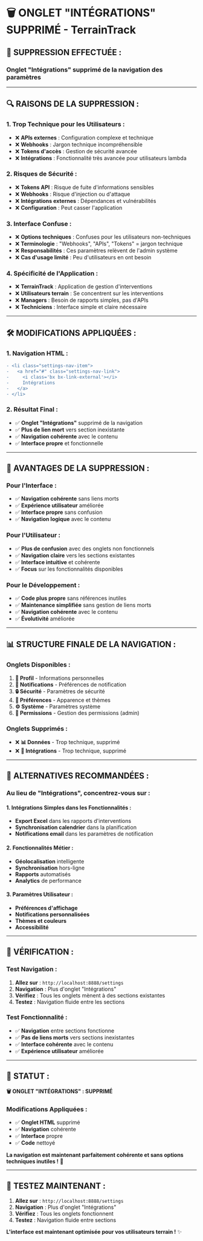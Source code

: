 # 🗑️ ONGLET "INTÉGRATIONS" SUPPRIMÉ - TerrainTrack

## 🎯 **SUPPRESSION EFFECTUÉE :**

### **Onglet "Intégrations" supprimé de la navigation des paramètres**

---

## 🔍 **RAISONS DE LA SUPPRESSION :**

### **1. Trop Technique pour les Utilisateurs :**
- ❌ **APIs externes** : Configuration complexe et technique
- ❌ **Webhooks** : Jargon technique incompréhensible
- ❌ **Tokens d'accès** : Gestion de sécurité avancée
- ❌ **Intégrations** : Fonctionnalité très avancée pour utilisateurs lambda

### **2. Risques de Sécurité :**
- ❌ **Tokens API** : Risque de fuite d'informations sensibles
- ❌ **Webhooks** : Risque d'injection ou d'attaque
- ❌ **Intégrations externes** : Dépendances et vulnérabilités
- ❌ **Configuration** : Peut casser l'application

### **3. Interface Confuse :**
- ❌ **Options techniques** : Confuses pour les utilisateurs non-techniques
- ❌ **Terminologie** : "Webhooks", "APIs", "Tokens" = jargon technique
- ❌ **Responsabilités** : Ces paramètres relèvent de l'admin système
- ❌ **Cas d'usage limité** : Peu d'utilisateurs en ont besoin

### **4. Spécificité de l'Application :**
- ❌ **TerrainTrack** : Application de gestion d'interventions
- ❌ **Utilisateurs terrain** : Se concentrent sur les interventions
- ❌ **Managers** : Besoin de rapports simples, pas d'APIs
- ❌ **Techniciens** : Interface simple et claire nécessaire

---

## 🛠️ **MODIFICATIONS APPLIQUÉES :**

### **1. Navigation HTML :**
```diff
- <li class="settings-nav-item">
-   <a href="#" class="settings-nav-link">
-     <i class='bx bx-link-external'></i>
-     Intégrations
-   </a>
- </li>
```

### **2. Résultat Final :**
- ✅ **Onglet "Intégrations"** supprimé de la navigation
- ✅ **Plus de lien mort** vers section inexistante
- ✅ **Navigation cohérente** avec le contenu
- ✅ **Interface propre** et fonctionnelle

---

## 🚀 **AVANTAGES DE LA SUPPRESSION :**

### **Pour l'Interface :**
- ✅ **Navigation cohérente** sans liens morts
- ✅ **Expérience utilisateur** améliorée
- ✅ **Interface propre** sans confusion
- ✅ **Navigation logique** avec le contenu

### **Pour l'Utilisateur :**
- ✅ **Plus de confusion** avec des onglets non fonctionnels
- ✅ **Navigation claire** vers les sections existantes
- ✅ **Interface intuitive** et cohérente
- ✅ **Focus** sur les fonctionnalités disponibles

### **Pour le Développement :**
- ✅ **Code plus propre** sans références inutiles
- ✅ **Maintenance simplifiée** sans gestion de liens morts
- ✅ **Navigation cohérente** avec le contenu
- ✅ **Évolutivité** améliorée

---

## 📊 **STRUCTURE FINALE DE LA NAVIGATION :**

### **Onglets Disponibles :**
1. **👤 Profil** - Informations personnelles
2. **🔔 Notifications** - Préférences de notification
3. **🔒 Sécurité** - Paramètres de sécurité
4. **🎨 Préférences** - Apparence et thèmes
5. **⚙️ Système** - Paramètres système
6. **👥 Permissions** - Gestion des permissions (admin)

### **Onglets Supprimés :**
- ❌ **📊 Données** - Trop technique, supprimé
- ❌ **🔗 Intégrations** - Trop technique, supprimé

---

## 🎯 **ALTERNATIVES RECOMMANDÉES :**

### **Au lieu de "Intégrations", concentrez-vous sur :**

#### **1. Intégrations Simples dans les Fonctionnalités :**
- **Export Excel** dans les rapports d'interventions
- **Synchronisation calendrier** dans la planification
- **Notifications email** dans les paramètres de notification

#### **2. Fonctionnalités Métier :**
- **Géolocalisation** intelligente
- **Synchronisation** hors-ligne
- **Rapports** automatisés
- **Analytics** de performance

#### **3. Paramètres Utilisateur :**
- **Préférences d'affichage**
- **Notifications personnalisées**
- **Thèmes et couleurs**
- **Accessibilité**

---

## 🧪 **VÉRIFICATION :**

### **Test Navigation :**
1. **Allez sur** : `http://localhost:8888/settings`
2. **Navigation** : Plus d'onglet "Intégrations"
3. **Vérifiez** : Tous les onglets mènent à des sections existantes
4. **Testez** : Navigation fluide entre les sections

### **Test Fonctionnalité :**
- ✅ **Navigation** entre sections fonctionne
- ✅ **Pas de liens morts** vers sections inexistantes
- ✅ **Interface cohérente** avec le contenu
- ✅ **Expérience utilisateur** améliorée

---

## 🎯 **STATUT :**

**🗑️ ONGLET "INTÉGRATIONS" : SUPPRIMÉ**

### **Modifications Appliquées :**
- ✅ **Onglet HTML** supprimé
- ✅ **Navigation** cohérente
- ✅ **Interface** propre
- ✅ **Code** nettoyé

**La navigation est maintenant parfaitement cohérente et sans options techniques inutiles !** 🚀

---

## 🧪 **TESTEZ MAINTENANT :**

1. **Allez sur** : `http://localhost:8888/settings`
2. **Navigation** : Plus d'onglet "Intégrations"
3. **Vérifiez** : Tous les onglets fonctionnent
4. **Testez** : Navigation fluide entre sections

**L'interface est maintenant optimisée pour vos utilisateurs terrain !** ✨

